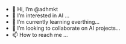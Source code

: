 - 👋 Hi, I’m @adhmkt
- 👀 I’m interested in AI ...
- 🌱 I’m currently learning everthing...
- 💞️ I’m looking to collaborate on AI projects...
- 📫 How to reach me ...

<!---
adhmkt/adhmkt is a ✨ special ✨ repository because its `README.md` (this file) appears on your GitHub profile.
You can click the Preview link to take a look at your changes.
--->
